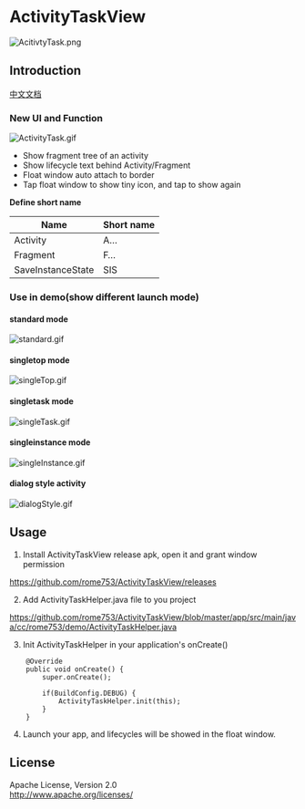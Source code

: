 # ActivityTaskView

![AcitivtyTask.png](https://upload-images.jianshu.io/upload_images/1896166-3055e957eb03b6d4.png?imageMogr2/auto-orient/strip%7CimageView2/2/w/1240)

## Introduction
[中文文档](https://www.jianshu.com/p/c34483bb5c0f)

### New UI and Function

![ActivityTask.gif](https://upload-images.jianshu.io/upload_images/1896166-4a0425e42ae702c1.gif?imageMogr2/auto-orient/strip)

- Show fragment tree of an activity
- Show lifecycle text behind Activity/Fragment
- Float window auto attach to border
- Tap float window to show tiny icon, and tap to show again

**Define short name**

Name | Short name
-----|-----------
Activity | A…
Fragment | F…
SaveInstanceState | SIS


### Use in demo(show different launch mode)

#### standard mode
![standard.gif](http://upload-images.jianshu.io/upload_images/1896166-210a9a551ffab54c.gif?imageMogr2/auto-orient/strip%7CimageView2/2/w/1240)

#### singletop mode
![singleTop.gif](http://upload-images.jianshu.io/upload_images/1896166-4d6150c0d9a947df.gif?imageMogr2/auto-orient/strip%7CimageView2/2/w/1240)

#### singletask mode
![singleTask.gif](http://upload-images.jianshu.io/upload_images/1896166-49db88012bbc36eb.gif?imageMogr2/auto-orient/strip%7CimageView2/2/w/1240)

#### singleinstance mode
![singleInstance.gif](http://upload-images.jianshu.io/upload_images/1896166-ecad63efe81f10d8.gif?imageMogr2/auto-orient/strip%7CimageView2/2/w/1240)

#### dialog style activity
![dialogStyle.gif](http://upload-images.jianshu.io/upload_images/1896166-538d3d530f8cd0d6.gif?imageMogr2/auto-orient/strip%7CimageView2/2/w/1240)

## Usage
1. Install ActivityTaskView release apk, open it and grant window permission

https://github.com/rome753/ActivityTaskView/releases

2. Add ActivityTaskHelper.java file to you project

https://github.com/rome753/ActivityTaskView/blob/master/app/src/main/java/cc/rome753/demo/ActivityTaskHelper.java

3. Init ActivityTaskHelper in your application's onCreate()
```
    @Override
    public void onCreate() {
        super.onCreate();

        if(BuildConfig.DEBUG) {
            ActivityTaskHelper.init(this);
        }
    }
```

4. Launch your app, and lifecycles will be showed in the float window.

## License
  Apache License, Version 2.0  
  http://www.apache.org/licenses/
